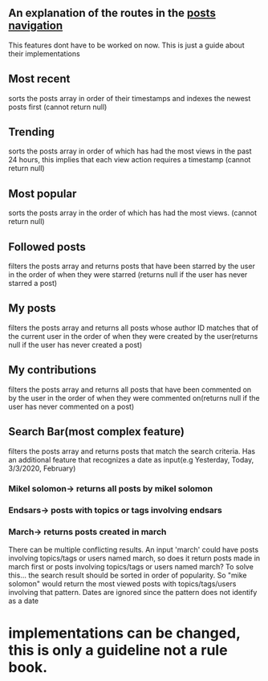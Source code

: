 ## An explanation of the routes in the [posts navigation](../PostNavigation.tsx)
This features dont have to be worked on now. This is just a guide about their implementations
## Most recent

sorts the posts array in order of their timestamps and indexes the newest posts first (cannot return null)

## Trending

sorts the posts array in order of which has had the most views in the past 24 hours, this implies that each view action requires a timestamp (cannot return null)

## Most popular

sorts the posts array in the order of which has had the most views. (cannot return null)

## Followed posts

filters the posts array and returns posts that have been starred by the user in the order of when they were starred (returns null if the user has never starred a post)

## My posts

filters the posts array and returns all posts whose author ID matches that of the current user in the order of when they were created by the user(returns null if the user has never created a post) 

## My contributions

filters the posts array and returns all posts that have been commented on by the user in the order of when they were commented on(returns null if the user has never commented on a post) 

## Search Bar(most complex feature)
filters the posts array and returns posts that match the search criteria.
Has an additional feature that recognizes a date as input(e.g Yesterday, Today, 3/3/2020, February)
### Mikel solomon-> returns all posts by mikel solomon
### Endsars-> posts with topics or tags involving endsars
### March-> returns posts created in march
There can be multiple conflicting results.
An input 'march' could have posts involving topics/tags or users named march, so does it return posts made in march first or posts involving topics/tags or users named march? To solve this... the search result should be sorted in order of popularity.
So "mike solomon" would return the most viewed posts with topics/tags/users involving that pattern. Dates are ignored since the pattern does not identify as a date

# implementations can be changed, this is only a guideline not a rule book.

 